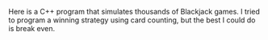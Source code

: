 Here is a C++ program that simulates thousands of Blackjack games. I tried to program a winning strategy using card counting, but the best I could do is break even.
